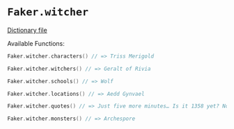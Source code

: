 # `Faker.witcher`

[Dictionary file](../src/main/resources/locales/en/witcher.yml)

Available Functions:  
```kotlin
Faker.witcher.characters() // => Triss Merigold

Faker.witcher.witchers() // => Geralt of Rivia

Faker.witcher.schools() // => Wolf

Faker.witcher.locations() // => Aedd Gynvael

Faker.witcher.quotes() // => Just five more minutes… Is it 1358 yet? No? Then fuck off!

Faker.witcher.monsters() // => Archespore
```
